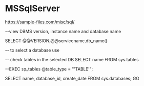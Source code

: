 # MSSqlServer


https://sample-files.com/misc/sql/


--view DBMS version, instance name  and database name

SELECT @@VERSION,@@servicename,db_name()

-- to select a database
use <DBName>

-- check tables in the selected DB
SELECT name FROM sys.tables

--EXEC sp_tables @table_type = "'TABLE'";

SELECT name, database_id, create_date
FROM sys.databases;
GO

